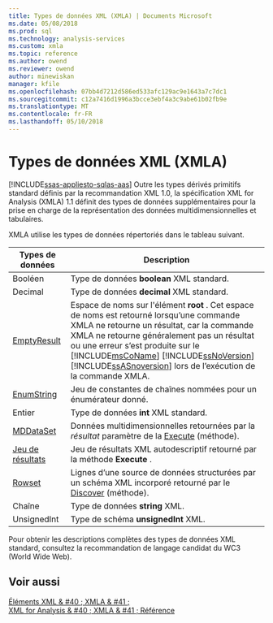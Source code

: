 ```yaml
---
title: Types de données XML (XMLA) | Documents Microsoft
ms.date: 05/08/2018
ms.prod: sql
ms.technology: analysis-services
ms.custom: xmla
ms.topic: reference
ms.author: owend
ms.reviewer: owend
author: minewiskan
manager: kfile
ms.openlocfilehash: 07bb4d7212d586ed533afc129ac9e1643a7c7dc1
ms.sourcegitcommit: c12a7416d1996a3bcce3ebf4a3c9abe61b02fb9e
ms.translationtype: MT
ms.contentlocale: fr-FR
ms.lasthandoff: 05/10/2018
---
```

# <a name="xml-data-types-xmla"></a>Types de données XML (XMLA)
[!INCLUDE[ssas-appliesto-sqlas-aas](../../../includes/ssas-appliesto-sqlas-aas.md)]
  Outre les types dérivés primitifs standard définis par la recommandation XML 1.0, la spécification XML for Analysis (XMLA) 1.1 définit des types de données supplémentaires pour la prise en charge de la représentation des données multidimensionnelles et tabulaires.  
  
 XMLA utilise les types de données répertoriés dans le tableau suivant.  
  
|Types de données| Description|  
|----------------|-----------------|  
|Booléen|Type de données **boolean** XML standard.|  
|Decimal|Type de données **decimal** XML standard.|  
|[EmptyResult](../../../analysis-services/xmla/xml-data-types/emptyresult-data-type-xmla.md)|Espace de noms sur l'élément **root** . Cet espace de noms est retourné lorsqu’une commande XMLA ne retourne un résultat, car la commande XMLA ne retourne généralement pas un résultat ou une erreur s’est produite sur le [!INCLUDE[msCoName](../../../includes/msconame-md.md)] [!INCLUDE[ssNoVersion](../../../includes/ssnoversion-md.md)] [!INCLUDE[ssASnoversion](../../../includes/ssasnoversion-md.md)] lors de l’exécution de la commande XMLA.|  
|[EnumString](../../../analysis-services/xmla/xml-data-types/enumstring-data-type-xmla.md)|Jeu de constantes de chaînes nommées pour un énumérateur donné.|  
|Entier|Type de données **int** XML standard.|  
|[MDDataSet](../../../analysis-services/xmla/xml-data-types/mddataset-data-type-xmla.md)|Données multidimensionnelles retournées par la *résultat* paramètre de la [Execute](../../../analysis-services/xmla/xml-elements-methods-execute.md) (méthode).|  
|[Jeu de résultats](../../../analysis-services/xmla/xml-data-types/resultset-data-type-xmla.md)|Jeu de résultats XML autodescriptif retourné par la méthode **Execute** .|  
|[Rowset](../../../analysis-services/xmla/xml-data-types/rowset-data-type-xmla.md)|Lignes d’une source de données structurées par un schéma XML incorporé retourné par le [Discover](../../../analysis-services/xmla/xml-elements-methods-discover.md) (méthode).|  
|Chaîne|Type de données **string** XML.|  
|UnsignedInt|Type de schéma **unsignedInt** XML.|  
  
 Pour obtenir les descriptions complètes des types de données XML standard, consultez la recommandation de langage candidat du WC3 (World Wide Web).  
  
## <a name="see-also"></a>Voir aussi  
 [Éléments XML & #40 ; XMLA & #41 ;](http://msdn.microsoft.com/library/40ab2360-efb6-4ba6-bf23-e84964e51008)   
 [XML for Analysis & #40 ; XMLA & #41 ; Référence](../../../analysis-services/xmla/xml-for-analysis-xmla-reference.md)  
  
  
